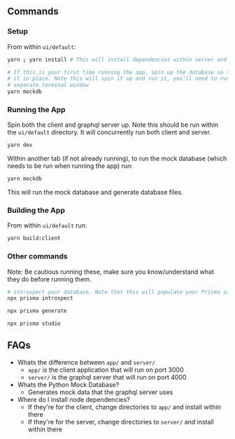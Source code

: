 
## Commands
### Setup
From within `ui/default`:
```bash
yarn ; yarn install # This will install dependencies within server and client

# If this is your first time running the app, spin up the database so that we have 
# it in place. Note this will spin it up and run it, you'll need to run this in a 
# separate terminal window
yarn mockdb
```

### Running the App
Spin both the client and graphql server up. Note this should be run within the `ui/default` directory. It will concurrently run both client and server.
```bash
yarn dev 
```

Within another tab (if not already running), to run the mock database (which needs to be run when running the app) run:
```bash
yarn mockdb 
```

This will run the mock database and generate database files.

### Building the App
From within `ui/default` run:
```bash
yarn build:client
```

### Other commands
Note: Be cautious running these, make sure you know/understand what they do before running them.
```bash
# introspect your database. Note that this will populate your Prisma schema file with Prisma models that represent your database schema:
npx prisma introspect

npx prisma generate

npx prisma studio
```

## FAQs
- Whats the difference between `app/` and `server/`
  - `app/` is the client application that will run on port 3000
  - `server/` is the graphql server that will run on port 4000
- Whats the Python Mock Database?
  - Generates mock data that the graphql server uses
- Where do I install node dependencies?
  - If they're for the client, change directories to `app/` and install within there
  - If they're for the server, change directories to `server/` and install within there
